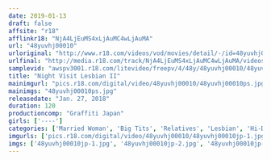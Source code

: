 ```yaml
---
date: 2019-01-13
draft: false
affsite: "r18"
afflinkr18: "NjA4LjEuMS4xLjAuMC4wLjAuMA"
url: "48yuvhj00010"
urloriginal: "http://www.r18.com/videos/vod/movies/detail/-/id=48yuvhj00010"
urlfinal: "http://media.r18.com/track/NjA4LjEuMS4xLjAuMC4wLjAuMA/videos/vod/movies/detail/-/id=48yuvhj00010"
samplevid: "awspv3001.r18.com/litevideo/freepv/4/48y/48yuvhj00010/48yuvhj00010_dmb_w.mp4"
title: "Night Visit Lesbian II"
mainimgurl: "pics.r18.com/digital/video/48yuvhj00010/48yuvhj00010ps.jpg"
mainimgs: "48yuvhj00010ps.jpg"
releasedate: "Jan. 27, 2018"
duration: 120
productioncomp: "Graffiti Japan"
girls: ['----']
categories: ['Married Woman', 'Big Tits', 'Relatives', 'Lesbian', 'Hi-Def']
imgurls: ['pics.r18.com/digital/video/48yuvhj00010/48yuvhj00010jp-1.jpg', 'pics.r18.com/digital/video/48yuvhj00010/48yuvhj00010jp-2.jpg', 'pics.r18.com/digital/video/48yuvhj00010/48yuvhj00010jp-3.jpg', 'pics.r18.com/digital/video/48yuvhj00010/48yuvhj00010jp-4.jpg', 'pics.r18.com/digital/video/48yuvhj00010/48yuvhj00010jp-5.jpg', 'pics.r18.com/digital/video/48yuvhj00010/48yuvhj00010jp-6.jpg', 'pics.r18.com/digital/video/48yuvhj00010/48yuvhj00010jp-7.jpg', 'pics.r18.com/digital/video/48yuvhj00010/48yuvhj00010jp-8.jpg', 'pics.r18.com/digital/video/48yuvhj00010/48yuvhj00010jp-9.jpg', 'pics.r18.com/digital/video/48yuvhj00010/48yuvhj00010jp-10.jpg', 'pics.r18.com/digital/video/48yuvhj00010/48yuvhj00010jp-11.jpg', 'pics.r18.com/digital/video/48yuvhj00010/48yuvhj00010jp-12.jpg', 'pics.r18.com/digital/video/48yuvhj00010/48yuvhj00010jp-13.jpg', 'pics.r18.com/digital/video/48yuvhj00010/48yuvhj00010jp-14.jpg', 'pics.r18.com/digital/video/48yuvhj00010/48yuvhj00010jp-15.jpg', 'pics.r18.com/digital/video/48yuvhj00010/48yuvhj00010jp-16.jpg', 'pics.r18.com/digital/video/48yuvhj00010/48yuvhj00010jp-17.jpg', 'pics.r18.com/digital/video/48yuvhj00010/48yuvhj00010jp-18.jpg', 'pics.r18.com/digital/video/48yuvhj00010/48yuvhj00010jp-19.jpg', 'pics.r18.com/digital/video/48yuvhj00010/48yuvhj00010jp-20.jpg']
imgs: ['48yuvhj00010jp-1.jpg', '48yuvhj00010jp-2.jpg', '48yuvhj00010jp-3.jpg', '48yuvhj00010jp-4.jpg', '48yuvhj00010jp-5.jpg', '48yuvhj00010jp-6.jpg', '48yuvhj00010jp-7.jpg', '48yuvhj00010jp-8.jpg', '48yuvhj00010jp-9.jpg', '48yuvhj00010jp-10.jpg', '48yuvhj00010jp-11.jpg', '48yuvhj00010jp-12.jpg', '48yuvhj00010jp-13.jpg', '48yuvhj00010jp-14.jpg', '48yuvhj00010jp-15.jpg', '48yuvhj00010jp-16.jpg', '48yuvhj00010jp-17.jpg', '48yuvhj00010jp-18.jpg', '48yuvhj00010jp-19.jpg', '48yuvhj00010jp-20.jpg']
---
```

